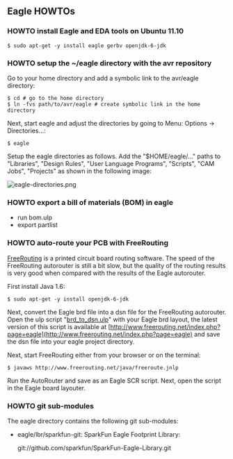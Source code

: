 ## Eagle HOWTOs

### HOWTO install Eagle and EDA tools on Ubuntu 11.10

```
$ sudo apt-get -y install eagle gerbv openjdk-6-jdk
```

### HOWTO setup the ~/eagle directory with the avr repository

Go to your home directory and add a symbolic link to the avr/eagle directory:

```
$ cd # go to the home directory
$ ln -fvs path/to/avr/eagle # create symbolic link in the home directory
```

Next, start eagle and adjust the directories by going to Menu: Options -> Directories...:

```
$ eagle
```

Setup the eagle directories as follows. Add the "$HOME/eagle/..." paths to "Libraries", "Design Rules", "User Language Programs", "Scripts", "CAM Jobs", "Projects" as shown in the following image:

![eagle-directories.png](../../wiki/img/eagle-directories.png)

### HOWTO export a bill of materials (BOM) in eagle

* run bom.ulp
* export partlist

### HOWTO auto-route your PCB with FreeRouting

[FreeRouting](http://www.freerouting.net/) is a printed circuit board routing software. The speed of the FreeRouting autorouter is still a bit slow, but the quality of the routing results is very good when compared with the results of the Eagle autorouter.

First install Java 1.6:

```
$ sudo apt-get -y install openjdk-6-jdk
```

Next, convert the Eagle brd file into a dsn file for the FreeRouting autorouter. Open the ulp script "[brd_to_dsn.ulp](http://www.freerouting.net/download/brd_to_dsn.ulp)" with your Eagle brd layout, the latest version of this script is available at [http://www.freerouting.net/index.php?page=eagle](http://www.freerouting.net/index.php?page=eagle) and save the dsn file into your eagle project directory.

Next, start FreeRouting either from your browser or on the terminal:

```
$ javaws http://www.freerouting.net/java/freeroute.jnlp
```

Run the AutoRouter and save as an Eagle SCR script. Next, open the script in the Eagle board layouter.

### HOWTO git sub-modules

The eagle directory contains the following git sub-modules:

*   eagle/lbr/sparkfun-git: SparkFun Eagle Footprint Library:

    git://github.com/sparkfun/SparkFun-Eagle-Library.git
